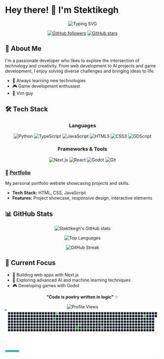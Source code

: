 # Hey there! 👋 I'm Stektikegh

<div align="center">
  
  ![Typing SVG](https://readme-typing-svg.herokuapp.com?font=Fira+Code&pause=1000&color=36BCF7&center=true&vCenter=true&width=435&lines=Full+Stack+Developer;AI+Enthusiast;Game+Developer;Always+Learning+New+Things)
  
  [![GitHub followers](https://img.shields.io/github/followers/Stektikegh?label=Follow&style=social)](https://github.com/Stektikegh)
  [![GitHub stars](https://img.shields.io/github/stars/Stektikegh?label=Stars&style=social)](https://github.com/Stektikegh)

</div>

## 🚀 About Me

I'm a passionate developer who likes to explore the intersection of technology and creativity. From web development to AI projects and game development, I enjoy solving diverse challenges and bringing ideas to life.

- 🌱 Always learning new technologies
- 🎮 Game development enthusiast
-  Vim guy

## 🛠️ Tech Stack

<div align="center">

### Languages
![Python](https://img.shields.io/badge/Python-3776AB?style=for-the-badge&logo=python&logoColor=white)
![TypeScript](https://img.shields.io/badge/TypeScript-007ACC?style=for-the-badge&logo=typescript&logoColor=white)
![JavaScript](https://img.shields.io/badge/JavaScript-F7DF1E?style=for-the-badge&logo=javascript&logoColor=black)
![HTML5](https://img.shields.io/badge/HTML5-E34F26?style=for-the-badge&logo=html5&logoColor=white)
![CSS3](https://img.shields.io/badge/CSS3-1572B6?style=for-the-badge&logo=css3&logoColor=white)
![GDScript](https://img.shields.io/badge/GDScript-355570?style=for-the-badge&logo=godot-engine&logoColor=white)

### Frameworks & Tools
![Next.js](https://img.shields.io/badge/Next.js-000000?style=for-the-badge&logo=nextdotjs&logoColor=white)
![React](https://img.shields.io/badge/React-20232A?style=for-the-badge&logo=react&logoColor=61DAFB)
![Godot](https://img.shields.io/badge/Godot-478CBF?style=for-the-badge&logo=godot-engine&logoColor=white)
![Git](https://img.shields.io/badge/Git-F05032?style=for-the-badge&logo=git&logoColor=white)

</div>

### 💼 [Portfolio](https://github.com/Stektikegh/Portfolio)
My personal portfolio website showcasing projects and skills.
- **Tech Stack:** HTML, CSS, JavaScript
- **Features:** Project showcase, responsive design, interactive elements

## 📊 GitHub Stats

<div align="center">
  
  ![Stektikegh's GitHub stats](https://github-readme-stats.vercel.app/api?username=Stektikegh&show_icons=true&theme=radical)
  
  ![Top Languages](https://github-readme-stats.vercel.app/api/top-langs/?username=Stektikegh&layout=compact&theme=radical)
  
  ![GitHub Streak](https://github-readme-streak-stats.herokuapp.com/?user=Stektikegh&theme=radical)

</div>

## 🎯 Current Focus

- 🔧 Building web apps with Next.js
- 🤖 Exploring advanced AI and machine learning techniques
- 🎮 Developing games with Godot

<div align="center">
  
  **"Code is poetry written in logic"** ✨
  
  ![Profile Views](https://komarev.com/ghpv/?username=Stektikegh&color=blueviolet&style=flat)
  ![Github Contributions](./svg-image-7.svg)
  
</div>

